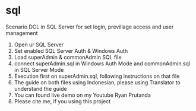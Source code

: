 # sql
Scenario DCL in SQL Server for set login, previllage access and user management

1. Open ur SQL Server
2. Set enabled SQL Server Auth & Windows Auth
3. Load superAdmin & commonAdmin SQL file
4. connect superAdmin.sql in Windows Auth Mode and commonAdmin.sql in SQL Server Mode
5. Execution first on superAdmin.sql, following instructions on that file
6. The guide on both files using Indonesian, please using Translator to understand the guide
7. You can found live demo on my Youtube Ryan Prutanda
8. Please cite me, if you using this project
